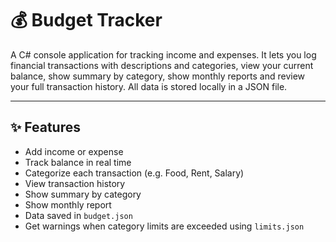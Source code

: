 # 💰 Budget Tracker 

A C# console application for tracking income and expenses. 
It lets you log financial transactions with descriptions and categories, view your current balance, show summary by category, show monthly reports and review your full transaction history. 
All data is stored locally in a JSON file.

---

## ✨ Features

- Add income or expense
- Track balance in real time
- Categorize each transaction (e.g. Food, Rent, Salary)
- View transaction history
- Show summary by category
- Show monthly report
- Data saved in `budget.json`
- Get warnings when category limits are exceeded using `limits.json`
